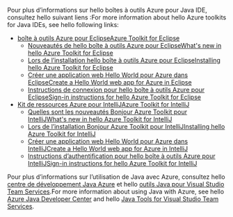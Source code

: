 <span data-ttu-id="69105-101">Pour plus d’informations sur hello boîtes à outils Azure pour Java IDE, consultez hello suivant liens :</span><span class="sxs-lookup"><span data-stu-id="69105-101">For more information about hello Azure toolkits for Java IDEs, see hello following links:</span></span>

* [<span data-ttu-id="69105-102">boîte à outils Azure pour Eclipse</span><span class="sxs-lookup"><span data-stu-id="69105-102">Azure Toolkit for Eclipse</span></span>](/azure/azure-toolkit-for-eclipse)
  * [<span data-ttu-id="69105-103">Nouveautés de hello boîte à outils Azure pour Eclipse</span><span class="sxs-lookup"><span data-stu-id="69105-103">What's new in hello Azure Toolkit for Eclipse</span></span>](/azure/azure-toolkit-for-eclipse-whats-new)
  * [<span data-ttu-id="69105-104">Lors de l’installation hello boîte à outils Azure pour Eclipse</span><span class="sxs-lookup"><span data-stu-id="69105-104">Installing hello Azure Toolkit for Eclipse</span></span>](/azure/azure-toolkit-for-eclipse-installation)
  * [<span data-ttu-id="69105-105">Créer une application web Hello World pour Azure dans Eclipse</span><span class="sxs-lookup"><span data-stu-id="69105-105">Create a Hello World web app for Azure in Eclipse</span></span>](/azure/app-service-web/app-service-web-eclipse-create-hello-world-web-app)
  * [<span data-ttu-id="69105-106">Instructions de connexion pour hello boîte à outils Azure pour Eclipse</span><span class="sxs-lookup"><span data-stu-id="69105-106">Sign-in instructions for hello Azure Toolkit for Eclipse</span></span>](/azure/azure-toolkit-for-eclipse-sign-in-instructions)
* [<span data-ttu-id="69105-107">Kit de ressources Azure pour IntelliJ</span><span class="sxs-lookup"><span data-stu-id="69105-107">Azure Toolkit for IntelliJ</span></span>](/azure/azure-toolkit-for-intellij)
  * [<span data-ttu-id="69105-108">Quelles sont les nouveautés Bonjour Azure Toolkit pour IntelliJ</span><span class="sxs-lookup"><span data-stu-id="69105-108">What's new in hello Azure Toolkit for IntelliJ</span></span>](/azure/azure-toolkit-for-intellij-whats-new)
  * [<span data-ttu-id="69105-109">Lors de l’installation Bonjour Azure Toolkit pour IntelliJ</span><span class="sxs-lookup"><span data-stu-id="69105-109">Installing hello Azure Toolkit for IntelliJ</span></span>](/azure/azure-toolkit-for-intellij-installation)
  * [<span data-ttu-id="69105-110">Créer une application web Hello World pour Azure dans IntelliJ</span><span class="sxs-lookup"><span data-stu-id="69105-110">Create a Hello World web app for Azure in IntelliJ</span></span>](/azure/app-service-web/app-service-web-intellij-create-hello-world-web-app)
  * [<span data-ttu-id="69105-111">Instructions d’authentification pour hello boîte à outils Azure pour IntelliJ</span><span class="sxs-lookup"><span data-stu-id="69105-111">Sign-in instructions for hello Azure Toolkit for IntelliJ</span></span>](/azure/azure-toolkit-for-intellij-sign-in-instructions)

<span data-ttu-id="69105-112">Pour plus d’informations sur l’utilisation de Java avec Azure, consultez hello [centre de développement Java Azure](https://azure.microsoft.com/develop/java/) et hello [outils Java pour Visual Studio Team Services](https://java.visualstudio.com/).</span><span class="sxs-lookup"><span data-stu-id="69105-112">For more information about using Java with Azure, see hello [Azure Java Developer Center](https://azure.microsoft.com/develop/java/) and hello [Java Tools for Visual Studio Team Services](https://java.visualstudio.com/).</span></span>
